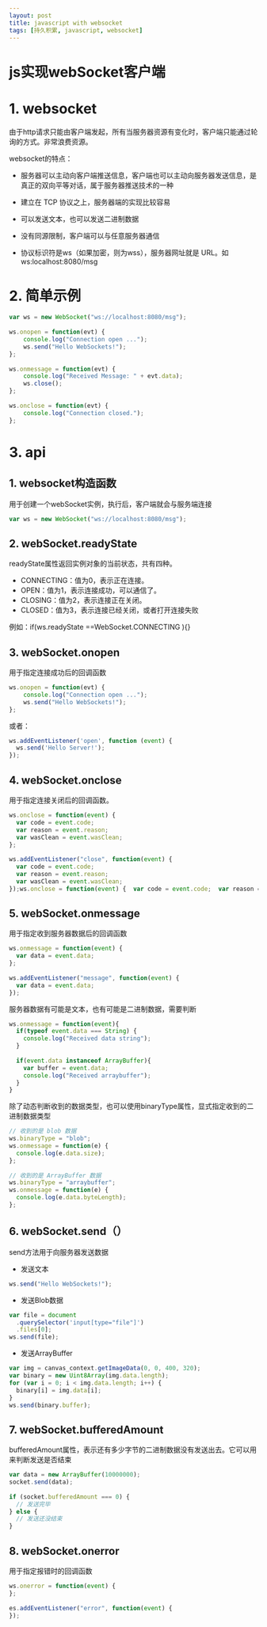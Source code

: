 ```yaml
---
layout: post
title: javascript with websocket
tags: [持久积累, javascript, websocket]
---
```


# js实现webSocket客户端

# 1\. websocket

由于http请求只能由客户端发起，所有当服务器资源有变化时，客户端只能通过轮询的方式。非常浪费资源。

websocket的特点：

*   服务器可以主动向客户端推送信息，客户端也可以主动向服务器发送信息，是真正的双向平等对话，属于服务器推送技术的一种
*   建立在 TCP 协议之上，服务器端的实现比较容易

*   可以发送文本，也可以发送二进制数据

*   没有同源限制，客户端可以与任意服务器通信

*   协议标识符是ws（如果加密，则为wss），服务器网址就是 URL。如ws:localhost:8080/msg

# 2\. 简单示例

```javascript
var ws = new WebSocket("ws://localhost:8080/msg");
 
ws.onopen = function(evt) {
	console.log("Connection open ...");
	ws.send("Hello WebSockets!");
};
 
ws.onmessage = function(evt) {
	console.log("Received Message: " + evt.data);
	ws.close();
};
 
ws.onclose = function(evt) {
	console.log("Connection closed.");
};
```

# 3\. api

## 1\. websocket构造函数

用于创建一个webSocket实例，执行后，客户端就会与服务端连接

```javascript
var ws = new WebSocket("ws://localhost:8080/msg");
```

## 2. webSocket.readyState

readyState属性返回实例对象的当前状态，共有四种。

*   CONNECTING：值为0，表示正在连接。
*   OPEN：值为1，表示连接成功，可以通信了。
*   CLOSING：值为2，表示连接正在关闭。
*   CLOSED：值为3，表示连接已经关闭，或者打开连接失败

例如：if(ws.readyState ==WebSocket.CONNECTING ){}

## 3. webSocket.onopen

用于指定连接成功后的回调函数

```javascript
ws.onopen = function(evt) {
	console.log("Connection open ...");
	ws.send("Hello WebSockets!");
};
```

或者：

```javascript
ws.addEventListener('open', function (event) {
  ws.send('Hello Server!');
});
```

## 4. webSocket.onclose

用于指定连接关闭后的回调函数。

```javascript
ws.onclose = function(event) {
  var code = event.code;
  var reason = event.reason;
  var wasClean = event.wasClean;
};
 
ws.addEventListener("close", function(event) {
  var code = event.code;
  var reason = event.reason;
  var wasClean = event.wasClean;
});ws.onclose = function(event) {  var code = event.code;  var reason = event.reason;  var wasClean = event.wasClean;}; ws.addEventListener("close", function(event) {  var code = event.code;  var reason = event.reason;  var wasClean = event.wasClean;});
```

## 5. webSocket.onmessage

用于指定收到服务器数据后的回调函数

```javascript
ws.onmessage = function(event) {
  var data = event.data;
};
 
ws.addEventListener("message", function(event) {
  var data = event.data;
});
```

服务器数据有可能是文本，也有可能是二进制数据，需要判断

```javascript
ws.onmessage = function(event){
  if(typeof event.data === String) {
    console.log("Received data string");
  }
 
  if(event.data instanceof ArrayBuffer){
    var buffer = event.data;
    console.log("Received arraybuffer");
  }
}
```

除了动态判断收到的数据类型，也可以使用binaryType属性，显式指定收到的二进制数据类型

```javascript
// 收到的是 blob 数据
ws.binaryType = "blob";
ws.onmessage = function(e) {
  console.log(e.data.size);
};
 
// 收到的是 ArrayBuffer 数据
ws.binaryType = "arraybuffer";
ws.onmessage = function(e) {
  console.log(e.data.byteLength);
};
```

## 6. webSocket.send（）

send方法用于向服务器发送数据

*   发送文本

```javascript
ws.send("Hello WebSockets!");
```

*   发送Blob数据

```javascript
var file = document
  .querySelector('input[type="file"]')
  .files[0];
ws.send(file);
```

*   发送ArrayBuffer

```javascript
var img = canvas_context.getImageData(0, 0, 400, 320);
var binary = new Uint8Array(img.data.length);
for (var i = 0; i < img.data.length; i++) {
  binary[i] = img.data[i];
}
ws.send(binary.buffer);
```

## 7\. webSocket.bufferedAmount

bufferedAmount属性，表示还有多少字节的二进制数据没有发送出去。它可以用来判断发送是否结束

```javascript
var data = new ArrayBuffer(10000000);
socket.send(data);
 
if (socket.bufferedAmount === 0) {
  // 发送完毕
} else {
  // 发送还没结束
}
```

## 8. webSocket.onerror

用于指定报错时的回调函数

```javascript
ws.onerror = function(event) {
};
 
es.addEventListener("error", function(event) {
});
```
